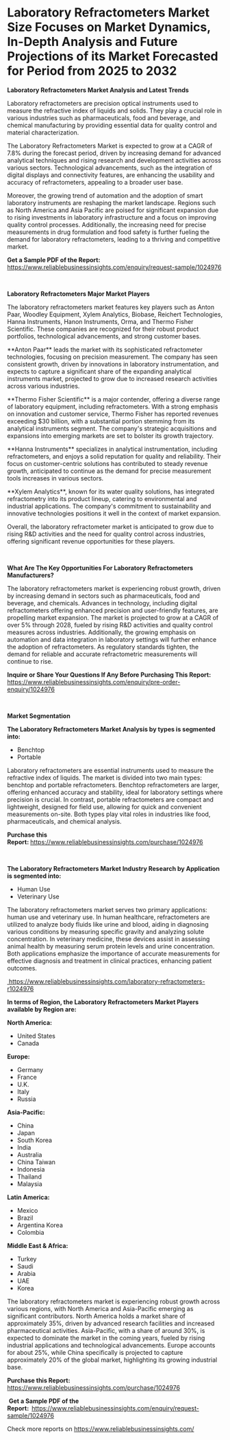 <p><h1>Laboratory Refractometers Market Size Focuses on Market Dynamics, In-Depth Analysis and Future Projections of its Market Forecasted for Period from 2025 to 2032</h1></p><p><strong>Laboratory Refractometers Market Analysis and Latest Trends</strong></p>
<p><p>Laboratory refractometers are precision optical instruments used to measure the refractive index of liquids and solids. They play a crucial role in various industries such as pharmaceuticals, food and beverage, and chemical manufacturing by providing essential data for quality control and material characterization. </p><p>The Laboratory Refractometers Market is expected to grow at a CAGR of 7.8% during the forecast period, driven by increasing demand for advanced analytical techniques and rising research and development activities across various sectors. Technological advancements, such as the integration of digital displays and connectivity features, are enhancing the usability and accuracy of refractometers, appealing to a broader user base. </p><p>Moreover, the growing trend of automation and the adoption of smart laboratory instruments are reshaping the market landscape. Regions such as North America and Asia Pacific are poised for significant expansion due to rising investments in laboratory infrastructure and a focus on improving quality control processes. Additionally, the increasing need for precise measurements in drug formulation and food safety is further fueling the demand for laboratory refractometers, leading to a thriving and competitive market.</p></p>
<p><strong>Get a Sample PDF of the Report:&nbsp;</strong> <a href="https://www.reliablebusinessinsights.com/enquiry/request-sample/1024976?utm_campaign=3170&utm_medium=2&utm_source=Github&utm_content=ia&utm_term=05032025&utm_id=laboratory-refractometers">https://www.reliablebusinessinsights.com/enquiry/request-sample/1024976</a></p>
<p>&nbsp;</p>
<p><strong>Laboratory Refractometers Major Market Players</strong></p>
<p><p>The laboratory refractometers market features key players such as Anton Paar, Woodley Equipment, Xylem Analytics, Biobase, Reichert Technologies, Hanna Instruments, Hanon Instruments, Orma, and Thermo Fisher Scientific. These companies are recognized for their robust product portfolios, technological advancements, and strong customer bases.</p><p>**Anton Paar** leads the market with its sophisticated refractometer technologies, focusing on precision measurement. The company has seen consistent growth, driven by innovations in laboratory instrumentation, and expects to capture a significant share of the expanding analytical instruments market, projected to grow due to increased research activities across various industries.</p><p>**Thermo Fisher Scientific** is a major contender, offering a diverse range of laboratory equipment, including refractometers. With a strong emphasis on innovation and customer service, Thermo Fisher has reported revenues exceeding $30 billion, with a substantial portion stemming from its analytical instruments segment. The company's strategic acquisitions and expansions into emerging markets are set to bolster its growth trajectory.</p><p>**Hanna Instruments** specializes in analytical instrumentation, including refractometers, and enjoys a solid reputation for quality and reliability. Their focus on customer-centric solutions has contributed to steady revenue growth, anticipated to continue as the demand for precise measurement tools increases in various sectors.</p><p>**Xylem Analytics**, known for its water quality solutions, has integrated refractometry into its product lineup, catering to environmental and industrial applications. The company's commitment to sustainability and innovative technologies positions it well in the context of market expansion.</p><p>Overall, the laboratory refractometer market is anticipated to grow due to rising R&D activities and the need for quality control across industries, offering significant revenue opportunities for these players.</p></p>
<p>&nbsp;</p>
<p><strong>What Are The Key Opportunities For Laboratory Refractometers Manufacturers?</strong></p>
<p><p>The laboratory refractometers market is experiencing robust growth, driven by increasing demand in sectors such as pharmaceuticals, food and beverage, and chemicals. Advances in technology, including digital refractometers offering enhanced precision and user-friendly features, are propelling market expansion. The market is projected to grow at a CAGR of over 5% through 2028, fueled by rising R&D activities and quality control measures across industries. Additionally, the growing emphasis on automation and data integration in laboratory settings will further enhance the adoption of refractometers. As regulatory standards tighten, the demand for reliable and accurate refractometric measurements will continue to rise.</p></p>
<p><strong>Inquire or Share Your Questions If Any Before Purchasing This Report:</strong> <a href="https://www.reliablebusinessinsights.com/enquiry/pre-order-enquiry/1024976?utm_campaign=3170&utm_medium=2&utm_source=Github&utm_content=ia&utm_term=05032025&utm_id=laboratory-refractometers">https://www.reliablebusinessinsights.com/enquiry/pre-order-enquiry/1024976</a></p>
<p>&nbsp;</p>
<p><strong>Market Segmentation</strong></p>
<p><strong>The Laboratory Refractometers Market Analysis by types is segmented into:</strong></p>
<p><ul><li>Benchtop</li><li>Portable</li></ul></p>
<p><p>Laboratory refractometers are essential instruments used to measure the refractive index of liquids. The market is divided into two main types: benchtop and portable refractometers. Benchtop refractometers are larger, offering enhanced accuracy and stability, ideal for laboratory settings where precision is crucial. In contrast, portable refractometers are compact and lightweight, designed for field use, allowing for quick and convenient measurements on-site. Both types play vital roles in industries like food, pharmaceuticals, and chemical analysis.</p></p>
<p><strong>Purchase this Report:&nbsp;</strong><a href="https://www.reliablebusinessinsights.com/purchase/1024976?utm_campaign=3170&utm_medium=2&utm_source=Github&utm_content=ia&utm_term=05032025&utm_id=laboratory-refractometers">https://www.reliablebusinessinsights.com/purchase/1024976</a></p>
<p>&nbsp;</p>
<p><strong>The Laboratory Refractometers Market Industry Research by Application is segmented into:</strong></p>
<p><ul><li>Human Use</li><li>Veterinary Use</li></ul></p>
<p><p>The laboratory refractometers market serves two primary applications: human use and veterinary use. In human healthcare, refractometers are utilized to analyze body fluids like urine and blood, aiding in diagnosing various conditions by measuring specific gravity and analyzing solute concentration. In veterinary medicine, these devices assist in assessing animal health by measuring serum protein levels and urine concentration. Both applications emphasize the importance of accurate measurements for effective diagnosis and treatment in clinical practices, enhancing patient outcomes.</p></p>
<p><a href="https://www.reliablebusinessinsights.com/laboratory-refractometers-r1024976?utm_campaign=3170&utm_medium=2&utm_source=Github&utm_content=ia&utm_term=05032025&utm_id=laboratory-refractometers">&nbsp;https://www.reliablebusinessinsights.com/laboratory-refractometers-r1024976</a></p>
<p><strong>In terms of Region, the Laboratory Refractometers Market Players available by Region are:</strong></p>
<p>
    <p> <strong> North America: </strong>
        <ul>
            <li>United States</li>
            <li>Canada</li>
        </ul>
        </p> 
    <p> <strong> Europe: </strong>
        <ul>
            <li>Germany</li>
            <li>France</li>
            <li>U.K.</li>
            <li>Italy</li>
            <li>Russia</li>
        </ul>
        </p> 
    <p> <strong> Asia-Pacific: </strong>
        <ul>
            <li>China</li>
            <li>Japan</li>
            <li>South Korea</li>
            <li>India</li>
            <li>Australia</li>
            <li>China Taiwan</li>
            <li>Indonesia</li>
            <li>Thailand</li>
            <li>Malaysia</li>
        </ul>
        </p> 
    <p> <strong> Latin America: </strong>
        <ul>
            <li>Mexico</li>
            <li>Brazil</li>
            <li>Argentina Korea</li>
            <li>Colombia</li>
        </ul>
        </p> 
    <p> <strong> Middle East & Africa: </strong>
        <ul>
            <li>Turkey</li>
            <li>Saudi</li>
            <li>Arabia</li>
            <li>UAE</li>
            <li>Korea</li>
        </ul>
    </p>
    </p>
<p><p>The laboratory refractometers market is experiencing robust growth across various regions, with North America and Asia-Pacific emerging as significant contributors. North America holds a market share of approximately 35%, driven by advanced research facilities and increased pharmaceutical activities. Asia-Pacific, with a share of around 30%, is expected to dominate the market in the coming years, fueled by rising industrial applications and technological advancements. Europe accounts for about 25%, while China specifically is projected to capture approximately 20% of the global market, highlighting its growing industrial base.</p></p>
<p><strong>Purchase this Report: </strong><a href="https://www.reliablebusinessinsights.com/purchase/1024976?utm_campaign=3170&utm_medium=2&utm_source=Github&utm_content=ia&utm_term=05032025&utm_id=laboratory-refractometers">https://www.reliablebusinessinsights.com/purchase/1024976</a></p>
<p>&nbsp;<strong>Get a Sample PDF of the Report:&nbsp;&nbsp;</strong><a href="https://www.reliablebusinessinsights.com/enquiry/request-sample/1024976?utm_campaign=3170&utm_medium=2&utm_source=Github&utm_content=ia&utm_term=05032025&utm_id=laboratory-refractometers">https://www.reliablebusinessinsights.com/enquiry/request-sample/1024976</a></p>
<p><strong></strong></p>
<p>Check more reports on <a href="https://www.reliablebusinessinsights.com/?utm_campaign=3170&utm_medium=2&utm_source=Github&utm_content=ia&utm_term=05032025&utm_id=laboratory-refractometers">https://www.reliablebusinessinsights.com/</a></p>